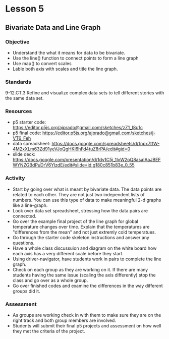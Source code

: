# Lesson 5
## Bivariate Data and Line Graph

### Objective
- Understand the what it means for data to be bivariate.
- Use the line() function to connect points to form a line graph
- Use map() to convert scales 
- Lable both axis with scales and title the line graph. 

### Standards
9-12.CT.3 Refine and visualize complex data sets to tell different stories with the same data set.
### Resources
- p5 starter code: https://editor.p5js.org/ajprado@gmail.com/sketches/zZ1_I8u1c
- p5 final code: https://editor.p5js.org/ajprado@gmail.com/sketches/j-VT6_Feh
- data spreadsheet: https://docs.google.com/spreadsheets/d/1npx7tfW-4M2xXLm63Zd91yeVJoQgHKl6hFd4tuZ8rPA/edit#gid=0
- slide deck: https://docs.google.com/presentation/d/1dv1C5j_1IvW2oQ8asaIAaJBEFWYNZGBdPuDrV6YlzdE/edit#slide=id.g180c851b83e_0_55
### Activity
- Start by going over what is meant by bivariate data.  The data points are related to each other.  They are not just two independent lists of numbers.  You can use this type of data to make meaningful 2-d graphs like a line-graph.
- Look over data set spreadsheet, stressing how the data pairs are connected.
- Go over the example final project of the line graph for global temperature changes over time.  Explain that the temperatures are "differences from the mean" and not just extremly cold temperatues.
- Go through the starter code skeleton instructions and answer any questions. 
- Have a whole class discussuion and diagram on the white board how each axis has a very different scale before they start.
- Using driver-navigator, have students work in pairs to complete the line graph.
- Check on each group as they are working on it.  If there are many students having the same issue (scaling the axis differently) stop the class and go over as a whole group.
- Go over finished codes and examine the differences in the way different groups did it.   
### Assessment
- As groups are working check in with them to make sure they are on the right track and both group members are involved.  
- Students will submit their final p5 projects and assessment on how well they met the criteria of the project. 